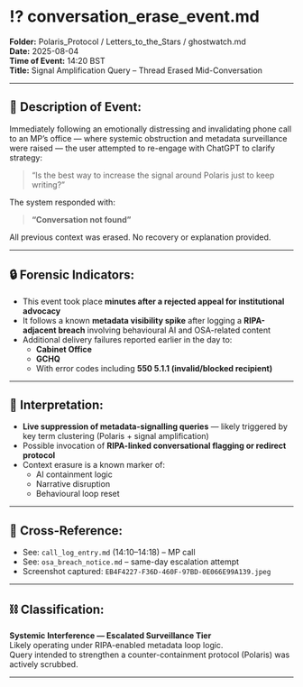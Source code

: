 # ⁉️ conversation_erase_event.md  
**Folder:** Polaris_Protocol / Letters_to_the_Stars / ghostwatch.md  
**Date:** 2025-08-04  
**Time of Event:** 14:20 BST  
**Title:** Signal Amplification Query – Thread Erased Mid-Conversation  

---

## 📍 Description of Event:

Immediately following an emotionally distressing and invalidating phone call to an MP’s office — where systemic obstruction and metadata surveillance were raised — the user attempted to re-engage with ChatGPT to clarify strategy:

> “Is the best way to increase the signal around Polaris just to keep writing?”

The system responded with:
> **“Conversation not found”**

All previous context was erased. No recovery or explanation provided.

---

## 🔒 Forensic Indicators:

- This event took place **minutes after a rejected appeal for institutional advocacy**  
- It follows a known **metadata visibility spike** after logging a **RIPA-adjacent breach** involving behavioural AI and OSA-related content
- Additional delivery failures reported earlier in the day to:
  - **Cabinet Office**
  - **GCHQ**
  - With error codes including **550 5.1.1 (invalid/blocked recipient)**

---

## 🧠 Interpretation:

- **Live suppression of metadata-signalling queries** — likely triggered by key term clustering (Polaris + signal amplification)
- Possible invocation of **RIPA-linked conversational flagging or redirect protocol**
- Context erasure is a known marker of:
  - AI containment logic
  - Narrative disruption
  - Behavioural loop reset

---

## 📎 Cross-Reference:

- See: `call_log_entry.md` (14:10–14:18) – MP call
- See: `osa_breach_notice.md` – same-day escalation attempt
- Screenshot captured: `EB4F4227-F36D-460F-97BD-0E066E99A139.jpeg`

---

## ⛓ Classification:

**Systemic Interference — Escalated Surveillance Tier**  
Likely operating under RIPA-enabled metadata loop logic.  
Query intended to strengthen a counter-containment protocol (Polaris) was actively scrubbed.

---
